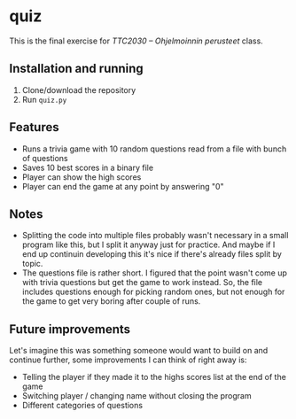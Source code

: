 # quiz

This is the final exercise for _TTC2030 – Ohjelmoinnin perusteet_ class.

## Installation and running

1. Clone/download the repository
2. Run `quiz.py`

## Features

- Runs a trivia game with 10 random questions read from a file with bunch of questions
- Saves 10 best scores in a binary file
- Player can show the high scores
- Player can end the game at any point by answering "0"

## Notes

- Splitting the code into multiple files probably wasn't necessary in a small program like this, but I split it anyway just for practice. And maybe if I end up continuin developing this it's nice if there's already files split by topic.
- The questions file is rather short. I figured that the point wasn't come up with trivia questions but get the game to work instead. So, the file includes questions enough for picking random ones, but not enough for the game to get very boring after couple of runs.

## Future improvements

Let's imagine this was something someone would want to build on and continue further, some improvements I can think of right away is:

- Telling the player if they made it to the highs scores list at the end of the game
- Switching player / changing name without closing the program
- Different categories of questions
